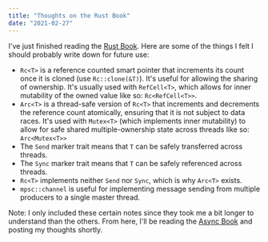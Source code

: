 ```yaml
---
title: "Thoughts on the Rust Book"
date: "2021-02-27"
---
```


I've just finished reading the [Rust Book](https://doc.rust-lang.org/book/title-page.html). Here are some of the things I felt I should probably write down for future use:

- `Rc<T>` is a reference counted smart pointer that increments its count once it is cloned (use `Rc::clone(&T)`). It's useful for allowing the sharing of ownership. It's usually used with `RefCell<T>`, which allows for inner mutability of the owned value like so: `Rc<RefCell<T>>`.
- `Arc<T>` is a thread-safe version of `Rc<T>` that increments and decrements the reference count atomically, ensuring that it is not subject to data races. It's used with `Mutex<T>` (which implements inner mutability) to allow for safe shared multiple-ownership state across threads like so: `Arc<Mutex<T>>`
- The `Send` marker trait means that `T` can be safely transferred across threads.
- The `Sync` marker trait means that `T` can be safely referenced across threads.
- `Rc<T>` implements neither `Send` nor `Sync`, which is why `Arc<T>` exists.
- `mpsc::channel` is useful for implementing message sending from multiple producers to a single master thread.

Note: I only included these certain notes since they took me a bit longer to understand than the others. From here, I'll be reading the [Async Book](https://rust-lang.github.io/async-book/) and posting my thoughts shortly.
